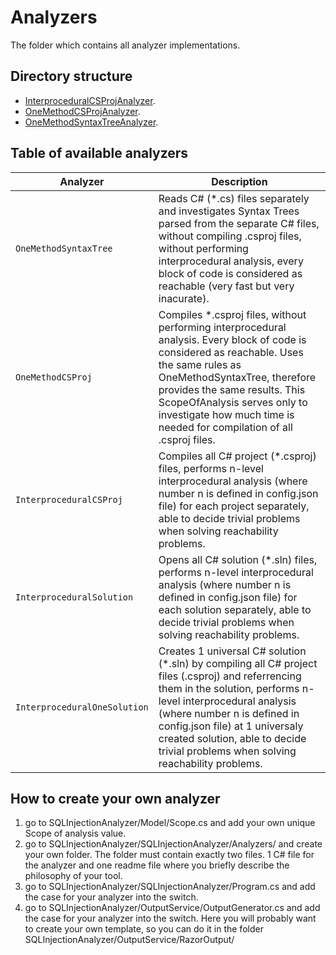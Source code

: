 # Analyzers
The folder which contains all analyzer implementations.

## Directory structure
- [InterproceduralCSProjAnalyzer](InterproceduralCSProjAnalyzer/InterproceduralCSProjAnalyzer.cs).
- [OneMethodCSProjAnalyzer](OneMethodCSProjAnalyzer/OneMethodCSProjAnalyzer.cs).
- [OneMethodSyntaxTreeAnalyzer](OneMethodSyntaxTreeAnalyzer/OneMethodSyntaxTreeAnalyzer.cs).

## Table of available analyzers
| Analyzer                      | Description                                                                                                                                                                                                                                                                                                                |
|-------------------------------|----------------------------------------------------------------------------------------------------------------------------------------------------------------------------------------------------------------------------------------------------------------------------------------------------------------------------|
| `OneMethodSyntaxTree`                      | Reads C# (*.cs) files separately and investigates Syntax Trees parsed from the separate C# files, without compiling .csproj files, without performing interprocedural analysis, every block of code is considered as reachable (very fast but very inacurate).                                                             |
| `OneMethodCSProj`                   | Compiles *.csproj files, without performing interprocedural analysis. Every block of code is considered as reachable. Uses the same rules as OneMethodSyntaxTree, therefore provides the same results. This ScopeOfAnalysis serves only to investigate how much time is needed for compilation of all .csproj files.       |
| `InterproceduralCSProj`             | Compiles all C# project (*.csproj) files, performs n-level interprocedural analysis (where number n is defined in config.json file) for each project separately, able to decide trivial problems when solving reachability problems.                                                                                       |
| `InterproceduralSolution` | Opens all C# solution (*.sln) files, performs n-level interprocedural analysis (where number n is defined in config.json file) for each solution separately, able to decide trivial problems when solving reachability problems.                                                                                           |
| `InterproceduralOneSolution` | Creates 1 universal C# solution (*.sln) by compiling all C# project files (.csproj) and referrencing them in the solution, performs n-level interprocedural analysis (where number n is defined in config.json file) at 1 universaly created solution, able to decide trivial problems when solving reachability problems. |

## How to create your own analyzer 
1. go to SQLInjectionAnalyzer/Model/Scope.cs and add your own unique Scope of analysis value.
2. go to SQLInjectionAnalyzer/SQLInjectionAnalyzer/Analyzers/ and create your own folder. The folder must contain exactly two files. 1 C# file for the analyzer and one readme file where you briefly describe the philosophy of your tool.
3. go to SQLInjectionAnalyzer/SQLInjectionAnalyzer/Program.cs and add the case for your analyzer into the switch.
4. go to SQLInjectionAnalyzer/OutputService/OutputGenerator.cs and add the case for your analyzer into the switch. Here you will probably want to create your own template, so you can do it in the folder
  SQLInjectionAnalyzer/OutputService/RazorOutput/
 
